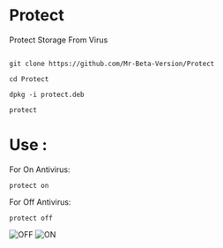 # Protect
Protect Storage From Virus

```

git clone https://github.com/Mr-Beta-Version/Protect

cd Protect

dpkg -i protect.deb

protect

```

# Use :

For On Antivirus:
```
protect on
```
For Off Antivirus:
```
protect off
```
![OFF]('https://github.com/Mr-Beta-Version/ScreenShots/blob/main/IMG_20220707_000943.jpg')
![ON]('https://github.com/Mr-Beta-Version/ScreenShots/blob/main/IMG_20220707_000928.jpg')

